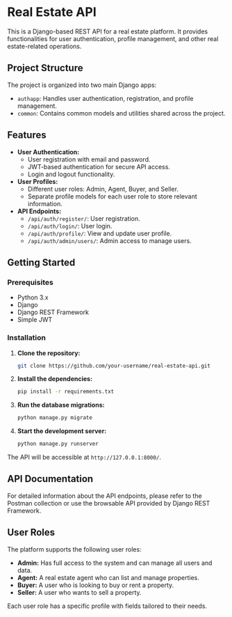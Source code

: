 # Real Estate API

This is a Django-based REST API for a real estate platform. It provides functionalities for user authentication, profile management, and other real estate-related operations.

## Project Structure

The project is organized into two main Django apps:

-   `authapp`: Handles user authentication, registration, and profile management.
-   `common`: Contains common models and utilities shared across the project.

## Features

-   **User Authentication:**
    -   User registration with email and password.
    -   JWT-based authentication for secure API access.
    -   Login and logout functionality.
-   **User Profiles:**
    -   Different user roles: Admin, Agent, Buyer, and Seller.
    -   Separate profile models for each user role to store relevant information.
-   **API Endpoints:**
    -   `/api/auth/register/`: User registration.
    -   `/api/auth/login/`: User login.
    -   `/api/auth/profile/`: View and update user profile.
    -   `/api/auth/admin/users/`: Admin access to manage users.

## Getting Started

### Prerequisites

-   Python 3.x
-   Django
-   Django REST Framework
-   Simple JWT

### Installation

1.  **Clone the repository:**

    ```bash
    git clone https://github.com/your-username/real-estate-api.git
    ```

2.  **Install the dependencies:**

    ```bash
    pip install -r requirements.txt
    ```

3.  **Run the database migrations:**

    ```bash
    python manage.py migrate
    ```

4.  **Start the development server:**

    ```bash
    python manage.py runserver
    ```

The API will be accessible at `http://127.0.0.1:8000/`.

## API Documentation

For detailed information about the API endpoints, please refer to the Postman collection or use the browsable API provided by Django REST Framework.

## User Roles

The platform supports the following user roles:

-   **Admin:** Has full access to the system and can manage all users and data.
-   **Agent:** A real estate agent who can list and manage properties.
-   **Buyer:** A user who is looking to buy or rent a property.
-   **Seller:** A user who wants to sell a property.

Each user role has a specific profile with fields tailored to their needs.
